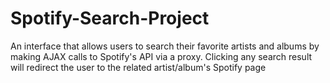 # Spotify-Search-Project
An interface that allows users to search their favorite artists and albums by making AJAX calls to Spotify's API via a proxy. Clicking any search result will redirect the user to the related artist/album's Spotify page
